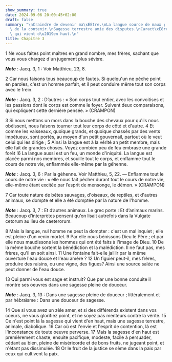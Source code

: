 ```yaml
---
show_summary: true
date: 2024-09-06 20:00:45+02:00
draft: false
summary: "\nCraindre de devenir ma\xEEtre.\nLa langue source de maux ; difficult\xE9\
  \ de la contenir.\nSagesse terrestre amie des disputes.\nCaract\xE8re de la sagesse\
  \ qui vient d\u2019en haut.\n"
title: Chapitre 3
---
```





1 Ne vous faites point maîtres en grand nombre, mes frères, sachant que vous vous chargez d'un jugement plus sévère.

***Note*** :  Jacq. 3, 1 : Voir Matthieu, 23, 8.

2 Car nous faisons tous beaucoup de fautes. Si quelqu'un ne pèche point en paroles, c'est un homme parfait, et il peut conduire même tout son corps avec le frein.

***Note*** :  Jacq. 3, 2 : D’autres : « Son corps tout entier, avec les convoitises et les passions dont le corps est comme le foyer. Suivent deux comparaisons, qui expliquent cette dernière pensée. » (CRAMPON)

3 Si nous mettons un mors dans la bouche des chevaux pour qu'ils nous obéissent, nous faisons tourner tout leur corps de côté et d'autre. 4 Et comme les vaisseaux, quoique grands, et quoique chassés par des vents impétueux, sont portés, au moyen d'un petit gouvernail, partout où le veut celui qui les dirige ; 5 Ainsi la langue est à la vérité an petit membre, mais elle fait de grandes choses. Voyez combien peu de feu embrase une grande forêt !6 La langue aussi est un feu, un monde d'iniquité. La langue est placée parmi nos membres, et souille tout le corps, et enflamme tout le cours de notre vie, enflammée elle-même par la géhenne.

***Note*** :  Jacq. 3, 6 : Par la géhenne. Voir Matthieu, 5, 22. ― Enflamme tout le cours de notre vie : « elle nous fait pêcher durant tout le cours de notre vie, elle-même étant excitée par l’esprit de mensonge, le démon. » (CRAMPON)

7 Car toute nature de bêtes sauvages, d'oiseaux, de reptiles, et d'autres animaux, se dompte et elle a été domptée par la nature de l'homme.

***Note*** :  Jacq. 3, 7 : Et d’autres animaux. Le grec porte : Et d’animaux marins. Beaucoup d’interprètes pensent qu’on lisait autrefois dans la Vulgate cetorum au lieu de caeterorum.

8 Mais la langue, nul homme ne peut la dompter : c'est un mal inquiet ; elle est pleine d'un venin mortel. 9 Par elle nous bénissons Dieu le Père ; et par elle nous maudissons les hommes qui ont été faits à l'image de Dieu. 10 De la même bouche sortent la bénédiction et la malédiction. Il ne faut pas, mes frères, qu'il en soit ainsi. 11 Une fontaine fait-elle jaillir par la même ouverture l'eau douce et l'eau amère ? 12 Un figuier peut-il, mes frères, produire des raisins, ou une vigne, des figues? Ainsi une source salée ne peut donner de l'eau douce.


13 Qui parmi vous est sage et instruit? Que par une bonne conduite il montre ses oeuvres dans une sagesse pleine de douceur.

***Note*** :  Jacq. 3, 13 : Dans une sagesse pleine de douceur ; littéralement et par hébraïsme : Dans une douceur de sagesse.

14 Que si vous avez un zèle amer, et si des différends existent dans vos coeurs, ne vous glorifiez point, et ne soyez pas menteurs contre la vérité. 15 Ce n'est point là la sagesse qui vient d'en haut, mais une sagesse terrestre, animale, diabolique. 16 Car où est l'envie et l'esprit de contention, là est l'inconstance de toute oeuvre perverse. 17 Mais la sagesse d'en haut est premièrement chaste, ensuite pacifique, modeste, facile à persuader, cédant au bien, pleine de miséricorde et de bons fruits, ne jugeant point, et n'étant pas dissimulée. 18 Or le fruit de la justice se sème dans la paix par ceux qui cultivent la paix.

